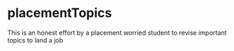 # placementTopics
This is an honest effort by a placement worried student to revise important topics to land a job 
